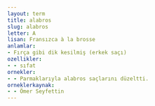 ```yaml
---
layout: term
title: alabros
slug: alabros
letter: A
lisan: Fransızca à la brosse
anlamlar:
- Fırça gibi dik kesilmiş (erkek saçı)
ozellikler:
- - sıfat
ornekler:
- - Parmaklarıyla alabros saçlarını düzeltti.
orneklerkaynak:
- - Ömer Seyfettin
---
```

